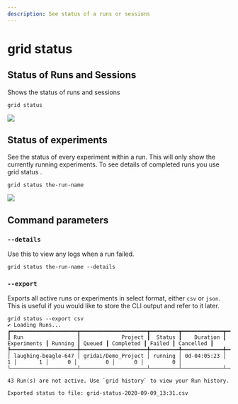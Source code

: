```yaml
---
description: See status of a runs or sessions
---
```


# grid status

## Status of Runs and Sessions

Shows the status of runs and sessions

```text
grid status
```

![](../../../.gitbook/assets/image%20%28123%29.png)

## Status of experiments

See the status of every experiment within a run. This will only show the currently running experiments.
To see details of completed runs you use grid status <run name>.

```text
grid status the-run-name
```

![](../../../.gitbook/assets/image%20%281%29.png)

## Command parameters

### `--details`

Use this to view any logs when a run failed.

```text
grid status the-run-name --details
```

### `--export`

Exports all active runs or experiments in select format, either `csv` or `json`. This is useful if you would like to store the CLI output and refer to it later.

```text
grid status --export csv
✔ Loading Runs...
┏━━━━━━━━━━━━━━━━━━━━━┳━━━━━━━━━━━━━━━━━━━━━┳━━━━━━━━━┳━━━━━━━━━━━━━┳━━━━━━━━━━━━━┳━━━━━━━━━┳━━━━━━━━┳━━━━━━━━━━━┳━━━━━━━━┳━━━━━━━━━━━┓
┃ Run                 ┃             Project ┃  Status ┃    Duration ┃ Experiments ┃ Running ┃ Queued ┃ Completed ┃ Failed ┃ Cancelled ┃
┡━━━━━━━━━━━━━━━━━━━━━╇━━━━━━━━━━━━━━━━━━━━━╇━━━━━━━━━╇━━━━━━━━━━━━━╇━━━━━━━━━━━━━╇━━━━━━━━━╇━━━━━━━━╇━━━━━━━━━━━╇━━━━━━━━╇━━━━━━━━━━━┩
│ laughing-beagle-647 │ gridai/Demo_Project │ running │ 0d-04:05:23 │           1 │       1 │      0 │         0 │      0 │         0 │
└─────────────────────┴─────────────────────┴─────────┴─────────────┴─────────────┴─────────┴────────┴───────────┴────────┴───────────┘

43 Run(s) are not active. Use `grid history` to view your Run history.

Exported status to file: grid-status-2020-09-09_13:31.csv
```
